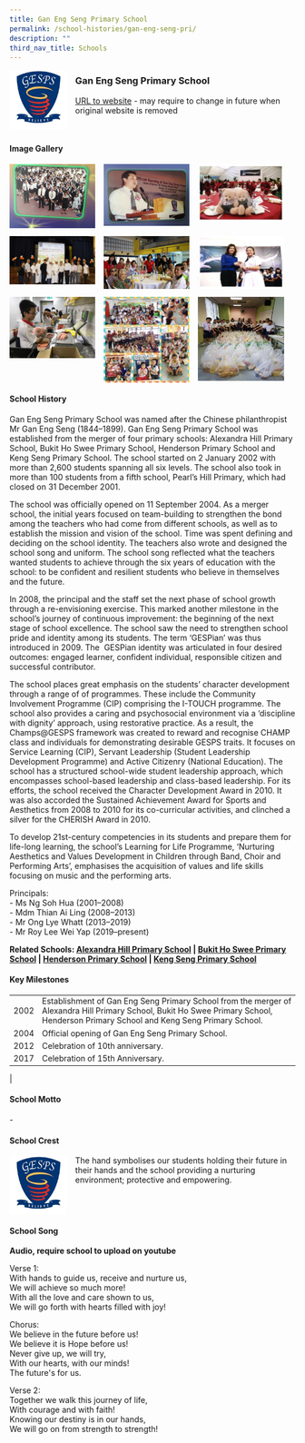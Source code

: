 ```yaml
---
title: Gan Eng Seng Primary School
permalink: /school-histories/gan-eng-seng-pri/
description: ""
third_nav_title: Schools
---
```

<img src="/images/gesps1.png" style="width:20%;margin-right:15px;" align = "left">

### **Gan Eng Seng Primary School**
[URL to website](https://ganengsengpri.moe.edu.sg/) - may require to change in future when original website is removed

<br clear="left">

#### **Image Gallery**

<p><a href="https://staging.d1yxymztqoj7qn.amplifyapp.com/images/gesps.jpg">  
<img src="/images/gesps2.jpg" style="width:30%;margin-right:15px;" align = "left">
</a></p>

<p><a href="https://staging.d1yxymztqoj7qn.amplifyapp.com/images/gesps.jpg">  
<img src="/images/gesps3.jpg" style="width:30%;margin-right:15px;" align = "left">
</a></p>

<p><a href="https://staging.d1yxymztqoj7qn.amplifyapp.com/images/gesps.jpg">  
<img src="/images/gesps4.jpg" style="width:30%;margin-right:15px;" align = "left">
</a></p>

<br clear="left">

<p><a href="https://staging.d1yxymztqoj7qn.amplifyapp.com/images/gesps.jpg">  
<img src="/images/gesps5.jpg" style="width:30%;margin-right:15px;" align = "left">
</a></p>

<p><a href="https://staging.d1yxymztqoj7qn.amplifyapp.com/images/gesps.jpg">  
<img src="/images/gesps6.jpg" style="width:30%;margin-right:15px;" align = "left">
</a></p>

<p><a href="https://staging.d1yxymztqoj7qn.amplifyapp.com/images/gesps.jpg">  
<img src="/images/gesps7.jpg" style="width:30%;margin-right:15px;" align = "left">
</a></p>

<br clear="left">

<p><a href="https://staging.d1yxymztqoj7qn.amplifyapp.com/images/gesps.jpg">  
<img src="/images/gesps8.jpg" style="width:30%;margin-right:15px;" align = "left">
</a></p>

<p><a href="https://staging.d1yxymztqoj7qn.amplifyapp.com/images/gesps.jpg">  
<img src="/images/gesps9.jpg" style="width:30%;margin-right:15px;" align = "left">
</a></p>

<p><a href="https://staging.d1yxymztqoj7qn.amplifyapp.com/images/gesps.jpg">  
<img src="/images/gesps10.jpg" style="width:30%;margin-right:15px;" align = "left">
</a></p>

<br clear="left">

#### **School History**
Gan Eng Seng Primary School was named after the Chinese philanthropist Mr Gan Eng Seng (1844–1899). Gan Eng Seng Primary School was established from the merger of four primary schools: Alexandra Hill Primary School, Bukit Ho Swee Primary School, Henderson Primary School and Keng Seng Primary School. The school started on 2 January 2002 with more than 2,600 students spanning all six levels. The school also took in more than 100 students from a fifth school, Pearl’s Hill Primary, which had closed on 31 December 2001.

The school was officially opened on 11 September 2004. As a merger school, the initial years focused on team-building to strengthen the bond among the teachers who had come from different schools, as well as to establish the mission and vision of the school. Time was spent defining and deciding on the school identity. The teachers also wrote and designed the school song and uniform. The school song reflected what the teachers wanted students to achieve through the six years of education with the school: to be confident and resilient students who believe in themselves and the future.

In 2008, the principal and the staff set the next phase of school growth through a re-envisioning exercise. This marked another milestone in the school’s journey of continuous improvement: the beginning of the next stage of school excellence. The school saw the need to strengthen school pride and identity among its students. The term ‘GESPian’ was thus introduced in 2009. The  GESPian identity was articulated in four desired outcomes: engaged learner, confident individual, responsible citizen and successful contributor.

The school places great emphasis on the students’ character development through a range of of programmes. These include the Community Involvement Programme (CIP) comprising the I-TOUCH programme. The school also provides a caring and psychosocial environment via a ‘discipline with dignity’ approach, using restorative practice. As a result, the Champs@GESPS framework was created to reward and recognise CHAMP class and individuals for demonstrating desirable GESPS traits. It focuses on Service Learning (CIP), Servant Leadership (Student Leadership Development Programme) and Active Citizenry (National Education). The school has a structured school-wide student leadership approach, which encompasses school-based leadership and class-based leadership. For its efforts, the school received the Character Development Award in 2010. It was also accorded the Sustained Achievement Award for Sports and Aesthetics from 2008 to 2010 for its co-curricular activities, and clinched a silver for the CHERISH Award in 2010.

To develop 21st-century competencies in its students and prepare them for life-long learning, the school’s Learning for Life Programme, ‘Nurturing Aesthetics and Values Development in Children through Band, Choir and Performing Arts’, emphasises the acquisition of values and life skills focusing on music and the performing arts.

Principals:<br>
\- Ms Ng Soh Hua (2001–2008)<br>
\- Mdm Thian Ai Ling (2008–2013)<br>
\- Mr Ong Lye Whatt (2013–2019)<br>
\- Mr Roy Lee Wei Yap (2019–present)

**Related Schools: [Alexandra Hill Primary School](https://staging.d1yxymztqoj7qn.amplifyapp.com/school-histories/alexandra-hill-pri/) \| [Bukit Ho Swee Primary School](https://staging.d1yxymztqoj7qn.amplifyapp.com/school-histories/bukit-ho-swee-pri/) \| [Henderson Primary School](https://staging.d1yxymztqoj7qn.amplifyapp.com/school-histories/henderson-pri/) \| [Keng Seng Primary School](https://staging.d1yxymztqoj7qn.amplifyapp.com/school-histories/keng-seng-pri/)**

#### **Key Milestones**

|  |  |
|:---:|---|
| 2002 | Establishment of Gan Eng Seng Primary School from the merger of Alexandra Hill Primary School, Bukit Ho Swee Primary School, Henderson Primary School and Keng Seng Primary School. |
| 2004 | Official opening of Gan Eng Seng Primary School. |
| 2012 | Celebration of 10th anniversary. |
| 2017 | Celebration of 15th Anniversary. |
|

#### **School Motto**
\-

#### **School Crest**
<img src="/images/gesps1.png" style="width:20%;margin-right:15px;" align = "left">

The hand symbolises our students holding their future in their hands and the school providing a nurturing environment; protective and empowering.

<br clear="left">

#### **School Song**
**Audio, require school to upload on youtube**

Verse 1:<br>
With hands to guide us, receive and nurture us,<br>
We will achieve so much more!<br>
With all the love and care shown to us,<br>
We will go forth with hearts filled with joy!

Chorus:<br>
We believe in the future before us!<br>
We believe it is Hope before us!<br>
Never give up, we will try,<br>
With our hearts, with our minds!<br>
The future's for us.

Verse 2:<br>
Together we walk this journey of life,<br>
With courage and with faith!<br>
Knowing our destiny is in our hands,<br>
We will go on from strength to strength!